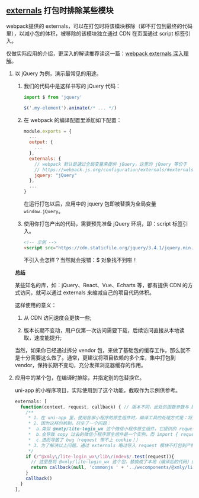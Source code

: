 ## [externals](https://webpack.js.org/configuration/externals/#externals) 打包时排除某些模块

webpack提供的 externals，可以在打包时将该模块移除（即不打包到最终的代码里），以减小包的体积，被移除的该模块独立通过 CDN 在页面通过 script 标签引入。

仅做实际应用的介绍，更深入的解读推荐读这一篇：[webpack externals 深入理解](https://segmentfault.com/a/1190000012113011)。

1. 以 jQuery 为例，演示最常见的用途。

    1. 我们的代码中是这样书写的 jQuery 代码：

        ```js
        import $ from 'jquery'

        $('.my-element').animate(/* ... */)
        ```

    2. 在 webpack 的编译配置里添加如下配置：

        ```js
        module.exports = {
          ...
          output: {
            ...
          },
          externals: {
            // webpack 默认是通过全局变量来提供 jQuery，这里的 jQuery 等价于  root jQuery
            // https://webpack.js.org/configuration/externals/#externals
            jquery: "jQuery"
          },
          ...
        }
        ```

        在运行打包以后，应用中的 jquery 包即被替换为全局变量 `window.jQuery`。

    3. 使用你打包产出的代码，需要预先准备 jQuery 环境，即：script 标签引入。

        ```html
        <!-- 示例 -->
        <script src="https://cdn.staticfile.org/jquery/3.4.1/jquery.min.js"></script>
        ```

        不引入会怎样？当然就会报错：$ 对象找不到啦！

    **总结**
    
    某些知名的库，如：jQuery、React、Vue、Echarts 等，都有提供 CDN 的方式访问，就可以通过 externals 来缩减自己的项目代码体积。
    
    这样使用的意义：
    
      1. 从 CDN 访问速度会更快一些;
      
      2. 版本长期不变动，用户仅第一次访问需要下载，后续访问直接从本地读取，速度能提升;

    当然，如果你已经通过拆分 vendor 包，来做了基础包的缓存工作，那么就不是十分需要这么做了。通常，更建议将项目依赖的多个库，集中打包到 vendor，保持长期不变动，充分发挥浏览器缓存的作用。

2. 应用中的某个包，在编译时排除，并指定别的包替换它。

    uni-app 的小程序项目，实际使用到了这个功能，截取作为示例供参考。

    ```js
    externals: [
      function(context, request, callback) { // 版本不同，此处的函数参数与 babel 官网上的参数形式有区别
        /**
         * 1、在 uni-app 里，使用各家小程序的原生组件时，编译工具的处理方式是：将对应目录下的原生组件直接 copy 过去；
         * 2、因为这样的机制，衍生了一个问题：
         *  a.类似 @xmly/lite-login_wx 这个微信小程序原生组件，它提供的 request 等模块，本身是期望开发者发送请求时使用，解决携带喜马拉雅登录 cookie 的问题，但 uni-app 的编译机制，
         *  b.会导致 copy 过去的微信小程序原生组件是一个实例，而 import { request } from '@xmly/lite-login_wx/lib/index' 导入的模块，在 uni-app 编译时，被再次编译，在构建产物里是另一个实例，
         *  c.进而导致了 bug（request 带不上 cookie！）
         * 3、为了解决以上问题，通过 externals 略过导入 request 模块不打包到产物里，并修改引用路径，问题得到解决！
         */
        if (/^@xmly\/lite-login_wx\/lib\/index$/.test(request)){
          // 这里是将 @xmly/lite-login_wx 这个包，替换成了本地（编译后的代码）的另一个路径下的包
          return callback(null, 'commonjs ' + '../wxcomponents/@xmly/lite-login_wx/lib/index')
        }
        callback()
      }
    ],
    ```